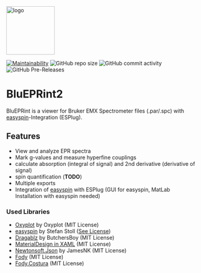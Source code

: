 <img src="https://raw.githubusercontent.com/JensKrumsieck/BluEPRint2/master/BluEPRint2/Resources/favicon.ico" alt="logo" width="128"/>

[![Maintainability](https://api.codeclimate.com/v1/badges/8da3cda66ed7e6c4e0af/maintainability)](https://codeclimate.com/github/JensKrumsieck/BluEPRint2/maintainability)
![GitHub repo size](https://img.shields.io/github/repo-size/JensKrumsieck/BluEPRint2)
![GitHub commit activity](https://img.shields.io/github/commit-activity/y/JensKrumsieck/BluEPRint2)
![GitHub Pre-Releases](https://img.shields.io/github/downloads-pre/JensKrumsieck/BluEPRint2/latest/total)
# BluEPRint2

BluEPRint is a viewer for Bruker EMX Spectrometer files (.par/.spc) with [easyspin](http://www.easyspin.org/)-Integration (ESPlug).

## Features
- View and analyze EPR spectra
- Mark g-values and measure hyperfine couplings
- calculate absorption (integral of signal) and 2nd derivative (derivative of signal)
- spin quantification (**TODO**)
- Multiple exports
- Integration of [easyspin](http://www.easyspin.org/) with ESPlug (GUI for easyspin, MatLab Installation with easyspin needed)

### Used Libraries
* [Oxyplot](https://github.com/oxyplot/oxyplot) by Oxyplot (MIT License)
* [easyspin](http://www.easyspin.org/) by Stefan Stoll ([See License](http://www.easyspin.org/download.html))
* [Dragablz](https://github.com/ButchersBoy/Dragablz) by ButchersBoy (MIT License)
* [MaterialDesign in XAML](https://github.com/MaterialDesignInXAML/MaterialDesignInXamlToolkit) (MIT License)
* [Newtonsoft.Json](https://github.com/JamesNK/Newtonsoft.Json) by JamesNK (MIT License)
* [Fody](https://github.com/Fody/Fody) (MIT License)
* [Fody.Costura](https://github.com/Fody/Costura) (MIT License)


